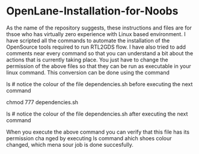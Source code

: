 # OpenLane-Installation-for-Noobs

As the name of the repository suggests, these instructions and files are for thsoe who has virtually zero experience with Linux based environment.
I have scripted all the commands to automate the installation of the OpenSource tools required to run RTL2GDS flow.
I have also tried to add comments near every command so that you can understand a bit about the actions that is currently taking place.
You just have to change the permission of the above files so that they can be run as executable in your linux command.
This conversion can be done using the command

ls # notice the colour of the file dependencies.sh before executing the next command

chmod 777 dependencies.sh

ls # notice the colour of the file dependencies.sh after executing the next command


When you execute the above command you can verify that this file has its permission cha nged by executing ls command ahich shoes colour changed, which mena sour job is done succesfully.
